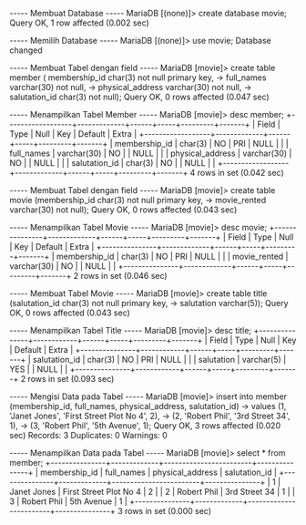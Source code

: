----- Membuat Database -----
MariaDB [(none)]> create database movie;
Query OK, 1 row affected (0.002 sec)

----- Memilih Database -----
MariaDB [(none)]> use movie;
Database changed

----- Membuat Tabel dengan field -----
MariaDB [movie]> create table member ( membership_id char(3) not null primary key,
    ->                                  full_names varchar(30) not null,
    ->                                  physical_address varchar(30) not null,
    ->                                  salutation_id char(3) not null);
Query OK, 0 rows affected (0.047 sec)

----- Menampilkan Tabel Member -----
MariaDB [movie]> desc member;
+------------------+-------------+------+-----+---------+-------+
| Field            | Type        | Null | Key | Default | Extra |
+------------------+-------------+------+-----+---------+-------+
| membership_id    | char(3)     | NO   | PRI | NULL    |       |
| full_names       | varchar(30) | NO   |     | NULL    |       |
| physical_address | varchar(30) | NO   |     | NULL    |       |
| salutation_id    | char(3)     | NO   |     | NULL    |       |
+------------------+-------------+------+-----+---------+-------+
4 rows in set (0.042 sec)

----- Membuat Tabel dengan field -----
MariaDB [movie]> create table movie (membership_id char(3) not null primary key,
    ->                                  movie_rented varchar(30) not null);
Query OK, 0 rows affected (0.043 sec)

----- Menampilkan Tabel Movie -----
MariaDB [movie]> desc movie;
+---------------+-------------+------+-----+---------+-------+
| Field         | Type        | Null | Key | Default | Extra |
+---------------+-------------+------+-----+---------+-------+
| membership_id | char(3)     | NO   | PRI | NULL    |       |
| movie_rented  | varchar(30) | NO   |     | NULL    |       |
+---------------+-------------+------+-----+---------+-------+
2 rows in set (0.046 sec)

----- Membuat Tabel Movie -----
MariaDB [movie]> create table title (salutation_id char(3) not null primary key,
    ->                                  salutation varchar(5));
Query OK, 0 rows affected (0.043 sec)

----- Menampilkan Tabel Title -----
MariaDB [movie]> desc title;
+---------------+------------+------+-----+---------+-------+
| Field         | Type       | Null | Key | Default | Extra |
+---------------+------------+------+-----+---------+-------+
| salutation_id | char(3)    | NO   | PRI | NULL    |       |
| salutation    | varchar(5) | YES  |     | NULL    |       |
+---------------+------------+------+-----+---------+-------+
2 rows in set (0.093 sec)

----- Mengisi Data pada Tabel -----
MariaDB [movie]> insert into member (membership_id, full_names, physical_address, salutation_id)
    -> values (1, 'Janet Jones', 'First Street Plot No 4', 2),
    ->          (2, 'Robert Phil', '3rd Street 34', 1),
    ->          (3, 'Robert Phil', '5th Avenue', 1);
Query OK, 3 rows affected (0.020 sec)
Records: 3  Duplicates: 0  Warnings: 0

----- Menampilkan Data pada Tabel -----
MariaDB [movie]> select * from member;
+---------------+-------------+------------------------+---------------+
| membership_id | full_names  | physical_address       | salutation_id |
+---------------+-------------+------------------------+---------------+
| 1             | Janet Jones | First Street Plot No 4 | 2             |
| 2             | Robert Phil | 3rd Street 34          | 1             |
| 3             | Robert Phil | 5th Avenue             | 1             |
+---------------+-------------+------------------------+---------------+
3 rows in set (0.000 sec)

